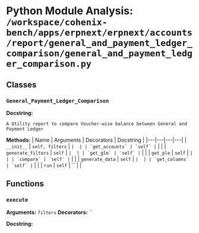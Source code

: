 # Python Module Analysis: `/workspace/cohenix-bench/apps/erpnext/erpnext/accounts/report/general_and_payment_ledger_comparison/general_and_payment_ledger_comparison.py`

## Classes

### `General_Payment_Ledger_Comparison`


**Docstring:**
```
A Utility report to compare Voucher-wise balance between General and Payment Ledger
```

**Methods:**
| Name | Arguments | Decorators | Docstring |
|---|---|---|---|
| `__init__` | `self, filters` | `` |  |
| `get_accounts` | `self` | `` |  |
| `generate_filters` | `self` | `` |  |
| `get_gle` | `self` | `` |  |
| `get_ple` | `self` | `` |  |
| `compare` | `self` | `` |  |
| `generate_data` | `self` | `` |  |
| `get_columns` | `self` | `` |  |
| `run` | `self` | `` |  |





## Functions

### `execute`
**Arguments:** `filters`
**Decorators:** ``

**Docstring:**
```

```

